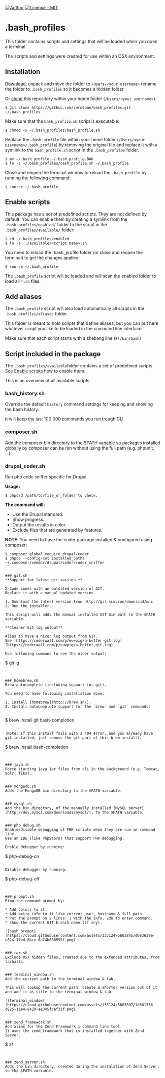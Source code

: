 [![Author](https://img.shields.io/badge/author-%40sgrame-blue.svg?style=flat-square)](https://twitter.com/sgrame)
[![License - MIT](https://img.shields.io/badge/license-MIT-blue.svg?style=flat-square)](http://opensource.org/licenses/MIT)


# .bash_profiles

This folder contains scripts and settings that will be loaded when you open a terminal.

The scripts and settings were created for use within an OSX environment.


## Installation
[Download](https://github.com/zero2one/bash_profiles/archive/develop.zip), unpack and move the folder to `/Users/<your username>` rename the folder to `.bash_profiles` so it becomes a hidden folder.

Or [clone](https://github.com/zero2one/bash_profiles) this repository within your home folder (`/Users/<your username>`).

```
$ git clone https://github.com/zero2one/bash_profiles.git ~/.bash_profiles
```

Make sure that the `bash_profile.sh` script is executable:

```
$ chmod +x ~/.bash_profiles/bash_profile.sh
```

Replace the `.bash_profile` file within your home folder (`/Users/<your username>/.bash_profile`) by removing the original file and replace it with a symlink to the `bash_profile.sh` script in the `.bash_profiles` folder.

```
$ mv ~/.bash_profile ~/.bash_profile.BAK
$ ln -s ~/.bash_profiles/bash_profile.sh ~/.bash_profile
```

Close and reopen the terminal window or reload the `.bash_profile` by running the following command:

```
$ source ~/.bash_profile
```


## Enable scripts

This package has a set of predefined scripts. They are not defined by default.
You can enable them by creating a symlink from the `.bash_profiles/enabled/` folder to the script in the `.bash_profiles/available/` folder:

```
$ cd ~/.bash_profiles/enabled
$ ln -s ../available/<script name>.sh 
```

You need to reload the .bash_profile folder (or close and reopen the terminal) to get the changes applied:

```
$ source ~/.bash_profile
```

The `.bash_profile` script will be loaded and will scan the enabled folder to load all `*.sh` files.


## Add aliases

The `.bash_profile` script will also load automatically all scripts in the `.bash_profiles/aliases` folder.

This folder is meant to hold scripts that define aliases, but you can put here whatever script you like to be loaded in the command line interface.

Make sure that each script starts with a shebang line (`#!/bin/bash`)


## Script included in the package

The `.bash_profiles/available`folder contains a set of predefined scripts.
See [Enable scripts](#enable-scripts) how to enable them.

This is an overview of all available scripts:


### bash_history.sh
Override the default `history` command settings for keeping and showing the bash history.

It will keep the last 100 000 commands you run trough CLI.


### composer.sh
Add the composer bin directory to the $PATH variable so packages installed globally by composer can be run without using the full path (e.g. phpunit, …).


### drupal_coder.sh

Run php code sniffer specific for Drupal.

**Usage:**

```
$ phpcsd /path/to/file_or_folder to check.
```

**The command will:**

* Use the Drupal standard.
* Show progress.
* Output the results in color.
* Exclude files that are generated by features.

**NOTE**: You need to have the coder package installed & configured using composer:

```
$ composer global require drupal/coder
$ phpcs --config-set installed_paths ~/.composer/vendor/drupal/coder/coder_sniffer
``

### git.sh
**Support for latest git version.**

X-Code comes with an outdated version of GIT.
Replace it with a manual updated version.

1. Download the latest version from http://git-scm.com/download/mac
2. Run the installer.

This script will adds the manual installed GIT bin path to the $PATH variable.

**Cleaner Git log output**

Alias to have a nicer log output from GIT.
See [https://coderwall.com/p/euwpig/a-better-git-log](https://coderwall.com/p/euwpig/a-better-git-log)

Use following command to see the nicer output:

```
$ git lg
```


### homebrew.sh
Brew autocomplete (including support for git).

You need to have following installation done:

1. Install [homebrew](http://brew.sh/).
2. Install autocomplete support for the `brew` and `git` commands:
   
   ```
   $ brew install git bash-completion
   ```
   
   (Note: If this install fails with a 404 error, and you already have git installed, just remove the git part of this brew install).
   
   ```
   $ brew install bash-completion
   ```


### java.sh
Force starting java jar files from cli in the background (e.g. Tomcat, Solr, Tika).


### mongodb.sh
Adds the MongoDB bin directory to the $PATH variable.


### mysql.sh
Add the bin directory, of the manually installed [MySQL server](http://dev.mysql.com/downloads/mysql/), to the $PATH variable.


### php_debug.sh
Enable/Disable debugging of PHP scripts when they are run in command line.
Use an IDE (like PhpStorm) that support PHP debugging.

Enable debugger by running:

```
$ php-debug-on
```

Disable debugger by running:

```
$ php-debug-off
```


### prompt.sh
Pimp the command prompt by:

* Add colors to it.
* Add extra info to it like current user, hostname & full path
* Put the prompt on 2 lines: 1 with the info, 2dn to enter command.
* Show the current GIT branch name (if any).

![bash_prompt](https://cloud.githubusercontent.com/assets/133124/6603845/d083629e-c824-11e4-8bce-0a74b086555f.png)


### tar.sh
Exclude OSX hidden files, created due to the extended attributes, from tarballs.


### terminal_window.sh
Add the current path to the terminal window & tab.

This will lookup the current path, create a shorter version out of it and add it as title to the terminal window & tab.

![terminal_window](https://cloud.githubusercontent.com/assets/133124/6603897/1d661336-c825-11e4-8420-ae845fcaf11f.png)


### zend_framework.sh
Add alias for the Zend Framework 1 command line tool.
It uses the zend_framework that is installed together with Zend Server.

```
$ zf
```


### zend_server.sh
Adds the bin directory, created during the instalation of Zend Server, to the $PATH variable.
